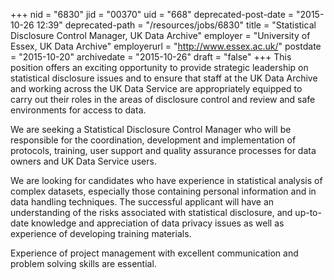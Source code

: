 +++
nid = "6830"
jid = "00370"
uid = "668"
deprecated-post-date = "2015-10-26 12:39"
deprecated-path = "/resources/jobs/6830"
title = "Statistical Disclosure Control Manager, UK Data Archive"
employer = "University of Essex, UK Data Archive"
employerurl = "http://www.essex.ac.uk/"
postdate = "2015-10-20"
archivedate = "2015-10-26"
draft = "false"
+++
This position offers an exciting opportunity to provide strategic
leadership on statistical disclosure issues and to ensure that staff at
the UK Data Archive and working across the UK Data Service are
appropriately equipped to carry out their roles in the areas of
disclosure control and review and safe environments for access to data.

We are seeking a Statistical Disclosure Control Manager who will be
responsible for the coordination, development and implementation of
protocols, training, user support and quality assurance processes for
data owners and UK Data Service users.
  
We are looking for candidates who have experience in statistical
analysis of complex datasets, especially those containing personal
information and in data handling techniques. The successful applicant
will have an understanding of the risks associated with statistical
disclosure, and up-to-date knowledge and appreciation of data privacy
issues as well as experience of developing training materials.

Experience of project management with excellent communication and
problem solving skills are essential.
